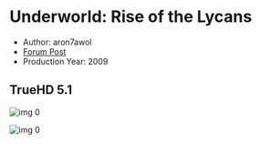 # Underworld: Rise of the Lycans

* Author: aron7awol
* [Forum Post](https://www.avsforum.com/threads/bass-eq-for-filtered-movies.2995212/post-58307078)
* Production Year: 2009

## TrueHD 5.1

![img 0](https://i.imgur.com/o9TKIZG.jpg)

![img 0](https://i.imgur.com/IQmzSQf.png)


